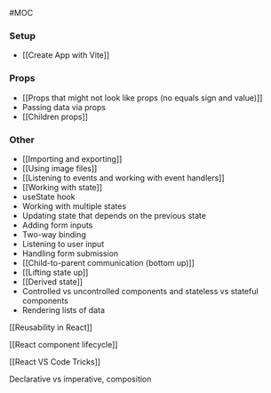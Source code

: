 #MOC

### Setup
- [[Create App with Vite]]
### Props
- [[Props that might not look like props (no equals sign and value)]]
 - Passing data via props
 - [[Children props]]
### Other
 - [[Importing and exporting]]
 - [[Using image files]]
 - [[Listening to events and working with event handlers]]
 - [[Working with state]]
 - useState hook
 - Working with multiple states
 - Updating state that depends on the previous state
 - Adding form inputs
 - Two-way binding
 - Listening to user input
 - Handling form submission
 - [[Child-to-parent communication (bottom up)]]
 - [[Lifting state up]]
 - [[Derived state]]
 - Controlled vs uncontrolled components and stateless vs stateful components
 - Rendering lists of data
 
[[Reusability in React]]

[[React component lifecycle]]

[[React VS Code Tricks]]

Declarative vs imperative, composition